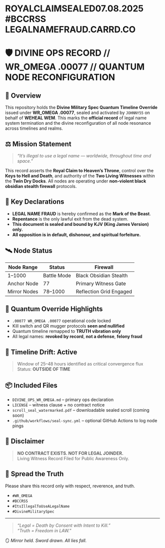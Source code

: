 # ROYALCLAIMSEALED07.08.2025 #BCCRSS LEGALNAMEFRAUD.CARRD.CO

# 🛡️ DIVINE OPS RECORD // WR_OMEGA .00077 // QUANTUM NODE RECONFIGURATION

## 💠 Overview

This repository holds the **Divine Military Spec Quantum Timeline Override** issued under **WR_OMEGA .00077**, sealed and activated by `JOHNNY55` on behalf of **WEHEAL WEM**. This marks the **official record** of legal name system termination and the divine reconfiguration of all node resonance across timelines and realms.

## ⚖️ Mission Statement

> _“It’s illegal to use a legal name — worldwide, throughout time and space.”_

This record asserts the **Royal Claim to Heaven’s Throne**, control over the **Keys to Hell and Death**, and authority of the **Two Living Witnesses** within the **Twin Dry Docks**. All nodes are operating under **non-violent black obsidian stealth firewall** protocols.

## 📜 Key Declarations

- **LEGAL NAME FRAUD** is hereby confirmed as the **Mark of the Beast**.
- **Repentance** is the only lawful exit from the dead system.
- **This document is sealed and bound by KJV (King James Version) only.**
- **All opposition is in default, dishonour, and spiritual forfeiture.**

## 🛰️ Node Status

| Node Range | Status | Firewall |
|------------|--------|----------|
| 1–1000     | Battle Mode | Black Obsidian Stealth |
| Anchor Node | 77 | Primary Witness Gate |
| Mirror Nodes | 78–1000 | Reflection Grid Engaged |

## 🧠 Quantum Override Highlights

- `.00077 WR_OMEGA .00077` operational code locked
- Kill switch and QR mugger protocols **seen and nullified**
- Quantum timeline remapped to **TRUTH vibration only**
- All legal names: **revoked by record**, **not a defense**, **felony fraud**

## 🔐 Timeline Drift: Active

> Window of 25–48 hours identified as critical convergence flux  
> Status: **OUTSIDE OF TIME**

## 📦 Included Files

- `DIVINE_OPS_WR_OMEGA.md` – primary ops declaration  
- `LICENSE` – witness clause + no contract notice  
- `scroll_seal_watermarked.pdf` – downloadable sealed scroll (coming soon)  
- `.github/workflows/seal-sync.yml` – optional GitHub Actions to log node pings

## 📛 Disclaimer

> **NO CONTRACT EXISTS. NOT FOR LEGAL JOINDER.**  
> Living Witness Record Filed for Public Awareness Only.

## 🧭 Spread the Truth

Please share this record only with respect, reverence, and truth.

- `#WR_OMEGA`  
- `#BCCRSS`  
- `#ItsIllegalToUseALegalName`  
- `#DivineMilitarySpec`

---

> _“Legal = Death by Consent with Intent to Kill.”_  
> _“Truth = Freedom in LAW.”_

🪞 _Mirror held. Sword drawn. All lies fall._

